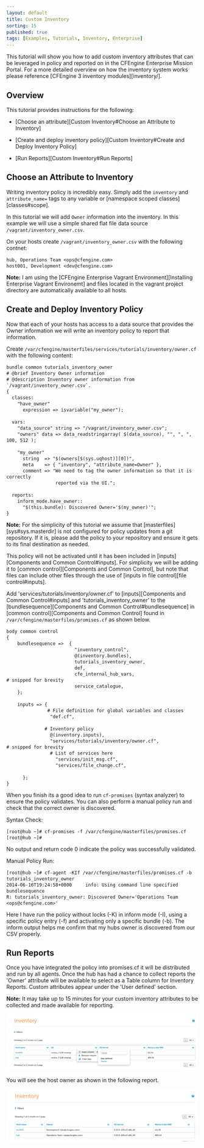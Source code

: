 ```yaml
---
layout: default
title: Custom Inventory
sorting: 15
published: true
tags: [Examples, Tutorials, Inventory, Enterprise]
---
```


This tutorial will show you how to add custom inventory attributes that can be
leveraged in policy and reported on in the CFEngine Enterprise Mission Portal.
For a more detailed overview on how the inventory system works please reference
[CFEngine 3 inventory modules][inventory/].

## Overview ##

This tutorial provides instructions for the following:

* [Choose an attribute][Custom Inventory#Choose an Attribute to Inventory]

* [Create and deploy inventory policy][Custom Inventory#Create and Deploy Inventory Policy]

* [Run Reports][Custom Inventory#Run Reports]

## Choose an Attribute to Inventory ##

Writing inventory policy is incredibly easy. Simply add the `inventory` and
`attribute_name=` tags to any variable or [namespace scoped
classes][classes#scope].

In this tutorial we will add `Owner` information into the inventory. In this
example we will use a simple shared flat file data source
`/vagrant/inventory_owner.csv`.

On your hosts create `/vagrant/inventory_owner.csv` with the following contnet:

```
hub, Operations Team <ops@cfengine.com>
host001, Development <dev@cfengine.com>
```

**Note:** I am using the [CFEngine Enterprise Vagrant Environment][Installing
Enterprise Vagrant Environemt] and files located in the vagrant project
directory are automatically available to all hosts.


## Create and Deploy Inventory Policy ##

Now that each of your hosts has access to a data source that provides the Owner
information we will write an inventory policy to report that information.

Create `/var/cfengine/masterfiles/services/tutorials/inventory/owner.cf` with the
following content:

```cf3
bundle common tutorials_inventory_owner
# @brief Inventory Owner information
# @description Inventory owner information from `/vagrant/inventory_owner.csv`.
{
  classes:
    "have_owner"
      expression => isvariable("my_owner");

  vars:
    "data_source" string => "/vagrant/inventory_owner.csv";
    "owners" data => data_readstringarray( $(data_source), "", ", ", 100, 512 );

    "my_owner"
      string  => "$(owners[$(sys.uqhost)][0])",
      meta    => { "inventory", "attribute_name=Owner" },
      comment => "We need to tag the owner information so that it is correctly
                  reported via the UI.";

  reports:
    inform_mode.have_owner::
      "$(this.bundle): Discovered Owner='$(my_owner)'";
}
```

**Note:** For the simplicity of this tutorial we assume that
[masterfiles][sys#sys.masterdir] is not configured for policy updates from a
git repository. If it is, please add the policy to your repository and ensure
it gets to its final destination as needed.

This policy will not be activated until it has been included in
[inputs][Components and Common Control#inputs]. For simplicity we will be
adding it to [common control][Components and Common Control], but note that
files can include other files through the use of [inputs in file control][file control#inputs].

Add 'services/tutorials/inventory/owner.cf' to [inputs][Components and Common Control#inputs] and
'tutorials_inventory_owner' to the [bundlesequence][Components and Common Control#bundlesequence] in
[common control][Components and Common Control] found in `/var/cfengine/masterfiles/promises.cf` as shown below.

```cf3
body common control
{
    bundlesequence =>  {
                         "inventory_control",
                         @(inventory.bundles),
                         tutorials_inventory_owner,
                         def,
                         cfe_internal_hub_vars,
# snipped for brevity
                         service_catalogue,
    };

    inputs => {
               # File definition for global variables and classes
                "def.cf",

              # Inventory policy
                @(inventory.inputs),
                "services/tutorials/inventory/owner.cf",
# snipped for brevity
                # List of services here
                  "services/init_msg.cf",
                  "services/file_change.cf",

      };
}
```

When you finish its a good idea to run `cf-promises` (syntax analyzer) to
ensure the policy validates. You can also perform a manual policy run and check
that the correct owner is discovered.

Syntax Check:

```console
[root@hub ~]# cf-promises -f /var/cfengine/masterfiles/promises.cf
[root@hub ~]#
```

No output and return code 0 indicate the policy was successfully validated.

Manual Policy Run:

```console
[root@hub ~]# cf-agent -KIf /var/cfengine/masterfiles/promises.cf -b tutorials_inventory_owner
2014-06-16T19:24:58+0000     info: Using command line specified bundlesequence
R: tutorials_inventory_owner: Discovered Owner='Operations Team <ops@cfengine.com>'
```

Here I have run the policy without locks (-K) in inform mode (-I), using a
specific policy entry (-f) and activating only a specific bundle (-b). The
inform output helps me confirm that my hubs owner is discovered from our CSV
properly.

## Run Reports ##

Once you have integrated the policy into promises.cf it will be distributed and
run by all agents. Once the hub has had a chance to collect reports the 'Owner'
attribute will be available to select as a Table column for Inventory Reports.
Custom attributes appear under the 'User defined' section.

**Note:** It may take up to 15 minutes for your custom inventory attributes to
be collected and made available for reporting.

![custom inventory attribute](tutorials_custom_inventory_attribute.png)

You will see the host owner as shown in the following report.

![custom inventory report](tutorials_custom_inventory_report.png)
